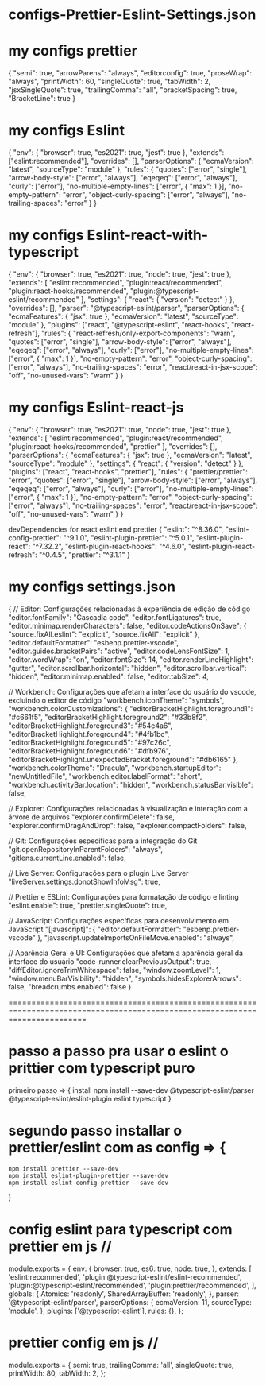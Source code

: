 # configs-Prettier-Eslint-Settings.json

# my configs prettier

{
  "semi": true,
  "arrowParens": "always",
  "editorconfig": true,
  "proseWrap": "always",
  "printWidth": 60,
  "singleQuote": true,
  "tabWidth": 2,
  "jsxSingleQuote": true,
  "trailingComma": "all",
  "bracketSpacing": true,
  "BracketLine": true
}

# my configs Eslint

{
  "env": {
    "browser": true,
    "es2021": true,
    "jest": true
  },
  "extends": ["eslint:recommended"],
  "overrides": [],
  "parserOptions": {
    "ecmaVersion": "latest",
    "sourceType": "module"
  },
  "rules": {
    "quotes": ["error", "single"],
    "arrow-body-style": ["error", "always"],
    "eqeqeq": ["error", "always"],
    "curly": ["error"],
    "no-multiple-empty-lines": ["error", { "max": 1 }],
    "no-empty-pattern": "error",
    "object-curly-spacing": ["error", "always"],
    "no-trailing-spaces": "error"
  }
}

# my configs Eslint-react-with-typescript 

{
  "env": {
    "browser": true,
    "es2021": true,
    "node": true,
    "jest": true
  },
  "extends": [
    "eslint:recommended",
    "plugin:react/recommended",
    "plugin:react-hooks/recommended",
    "plugin:@typescript-eslint/recommended"
  ],
  "settings": {
    "react": {
      "version": "detect"
    }
  },
  "overrides": [],
  "parser": "@typescript-eslint/parser",
  "parserOptions": {
    "ecmaFeatures": { "jsx": true },
    "ecmaVersion": "latest",
    "sourceType": "module"
  },
  "plugins": ["react", "@typescript-eslint", "react-hooks", "react-refresh"],
  "rules": {
    "react-refresh/only-export-components": "warn",
    "quotes": ["error", "single"],
    "arrow-body-style": ["error", "always"],
    "eqeqeq": ["error", "always"],
    "curly": ["error"],
    "no-multiple-empty-lines": ["error", { "max": 1 }],
    "no-empty-pattern": "error",
    "object-curly-spacing": ["error", "always"],
    "no-trailing-spaces": "error",
    "react/react-in-jsx-scope": "off",
    "no-unused-vars": "warn"
  }
}

# my configs Eslint-react-js

{
  "env": {
    "browser": true,
    "es2021": true,
    "node": true,
    "jest": true
  },
  "extends": [
    "eslint:recommended",
    "plugin:react/recommended",
    "plugin:react-hooks/recommended",
    "prettier"
  ],
  "overrides": [],
  "parserOptions": {
    "ecmaFeatures": { "jsx": true },
    "ecmaVersion": "latest",
    "sourceType": "module"
  },
  "settings": {
    "react": {
      "version": "detect"
    }
  },
  "plugins": ["react", "react-hooks", "prettier"],
  "rules": {
    "prettier/prettier": "error",
    "quotes": ["error", "single"],
    "arrow-body-style": ["error", "always"],
    "eqeqeq": ["error", "always"],
    "curly": ["error"],
    "no-multiple-empty-lines": ["error", { "max": 1 }],
    "no-empty-pattern": "error",
    "object-curly-spacing": ["error", "always"],
    "no-trailing-spaces": "error",
    "react/react-in-jsx-scope": "off",
    "no-unused-vars": "warn"
  }
}

devDependencies for react eslint end prettier {
    "eslint": "^8.36.0",
    "eslint-config-prettier": "^9.1.0",
    "eslint-plugin-prettier": "^5.0.1",
    "eslint-plugin-react": "^7.32.2",
    "eslint-plugin-react-hooks": "^4.6.0",
    "eslint-plugin-react-refresh": "^0.4.5",
    "prettier": "^3.1.1"
}

# my configs settings.json

{
  // Editor: Configurações relacionadas à experiência de edição de código
  "editor.fontFamily": "Cascadia code",
  "editor.fontLigatures": true,
  "editor.minimap.renderCharacters": false,
  "editor.codeActionsOnSave": {
    "source.fixAll.eslint": "explicit",
    "source.fixAll": "explicit"
  },
  "editor.defaultFormatter": "esbenp.prettier-vscode",
  "editor.guides.bracketPairs": "active",
  "editor.codeLensFontSize": 1,
  "editor.wordWrap": "on",
  "editor.fontSize": 14,
  "editor.renderLineHighlight": "gutter",
  "editor.scrollbar.horizontal": "hidden",
  "editor.scrollbar.vertical": "hidden",
  "editor.minimap.enabled": false,
  "editor.tabSize": 4,

  // Workbench: Configurações que afetam a interface do usuário do vscode, excluindo o editor de código
  "workbench.iconTheme": "symbols",
  "workbench.colorCustomizations": {
    "editorBracketHighlight.foreground1": "#c661f5",
    "editorBracketHighlight.foreground2": "#33b8f2",
    "editorBracketHighlight.foreground3": "#54e4a6",
    "editorBracketHighlight.foreground4": "#4fb1bc",
    "editorBracketHighlight.foreground5": "#97c26c",
    "editorBracketHighlight.foreground6": "#dfb976",
    "editorBracketHighlight.unexpectedBracket.foreground": "#db6165"
  },
  "workbench.colorTheme": "Dracula",
  "workbench.startupEditor": "newUntitledFile",
  "workbench.editor.labelFormat": "short",
  "workbench.activityBar.location": "hidden",
  "workbench.statusBar.visible": false,

  // Explorer: Configurações relacionadas à visualização e interação com a árvore de arquivos
  "explorer.confirmDelete": false,
  "explorer.confirmDragAndDrop": false,
  "explorer.compactFolders": false,

  // Git: Configurações específicas para a integração do Git
  "git.openRepositoryInParentFolders": "always",
  "gitlens.currentLine.enabled": false,

  // Live Server: Configurações para o plugin Live Server
  "liveServer.settings.donotShowInfoMsg": true,

  // Prettier e ESLint: Configurações para formatação de código e linting
  "eslint.enable": true,
  "prettier.singleQuote": true,

  // JavaScript: Configurações específicas para desenvolvimento em JavaScript
  "[javascript]": {
    "editor.defaultFormatter": "esbenp.prettier-vscode"
  },
  "javascript.updateImportsOnFileMove.enabled": "always",

  // Aparência Geral e UI: Configurações que afetam a aparência geral da interface do usuário
  "code-runner.clearPreviousOutput": true,
  "diffEditor.ignoreTrimWhitespace": false,
  "window.zoomLevel": 1,
  "window.menuBarVisibility": "hidden",
  "symbols.hidesExplorerArrows": false,
  "breadcrumbs.enabled": false
}

=============================================================================================================================

# passo a passo pra usar o eslint o prittier com typescript puro

primeiro passo => {  install npm install --save-dev @typescript-eslint/parser @typescript-eslint/eslint-plugin eslint typescript  }

# segundo passo installar o prettier/eslint com as config => {
	npm install prettier --save-dev
	npm install eslint-plugin-prettier --save-dev
	npm install eslint-config-prettier --save-dev
}

# config eslint para typescript com prettier em js //

module.exports = {
  env: {
    browser: true,
    es6: true,
    node: true,
  },
  extends: [
    'eslint:recommended',
    'plugin:@typescript-eslint/eslint-recommended',
    'plugin:@typescript-eslint/recommended',
    'plugin:prettier/recommended',
  ],
  globals: {
    Atomics: 'readonly',
    SharedArrayBuffer: 'readonly',
  },
  parser: '@typescript-eslint/parser',
  parserOptions: {
    ecmaVersion: 11,
    sourceType: 'module',
  },
  plugins: ['@typescript-eslint'],
  rules: {},
};


# prettier config em js // 

module.exports = {
  semi: true,
  trailingComma: 'all',
  singleQuote: true,
  printWidth: 80,
  tabWidth: 2,
};


